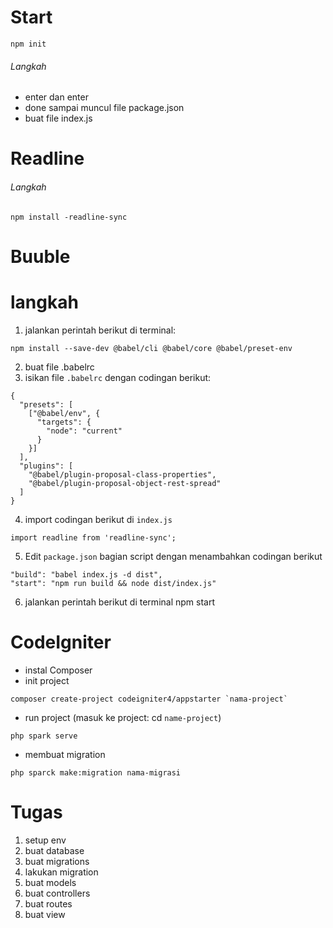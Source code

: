 # Start

```
npm init
```
###### Langkah
- enter dan enter
- done sampai muncul file package.json
- buat file index.js        

# Readline
###### Langkah
```
npm install -readline-sync
```

# Buuble

langkah
===============================================================
1. jalankan perintah berikut di terminal:
  ```
  npm install --save-dev @babel/cli @babel/core @babel/preset-env
  ```
2. buat file 
  .babelrc
3. isikan file `.babelrc` dengan codingan berikut:
```
{
  "presets": [
    ["@babel/env", {
      "targets": {
        "node": "current"
      }
    }]
  ],
  "plugins": [
    "@babel/plugin-proposal-class-properties",
    "@babel/plugin-proposal-object-rest-spread"
  ]
}
```
4. import codingan berikut di `index.js`
  ```
  import readline from 'readline-sync';
  ```
5. Edit `package.json` bagian script dengan menambahkan codingan berikut
```
"build": "babel index.js -d dist",
"start": "npm run build && node dist/index.js"
```
6. jalankan perintah berikut di terminal
  npm start

# CodeIgniter
- instal Composer
- init project
```
composer create-project codeigniter4/appstarter `nama-project`
```
- run project (masuk ke project: cd `name-project`)
```
php spark serve
```
- membuat migration
```
php sparck make:migration nama-migrasi
```
# Tugas
1. setup env
2. buat database 
3. buat migrations
4. lakukan migration
5. buat models
6. buat controllers
7. buat routes
8. buat view